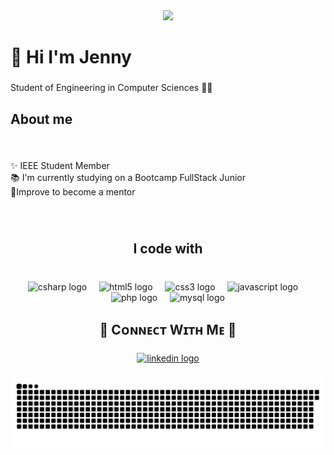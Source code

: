 <div align="center">
  <img height="200" src="https://res.cloudinary.com/djn6tkvvl/image/upload/v1745798321/github-header-image_iibabi.png"  />
</div>

###

<h1 align="left">👋 Hi I'm Jenny</h1>

###

<p align="left">Student of Engineering in Computer Sciences 👩‍💻</p>

###

<h2 align="left">About me</h2>

###

<br clear="both">

<p align="left">✨ IEEE Student Member<br>📚 I'm currently studying on a Bootcamp FullStack Junior<br>🤝Improve to become a mentor</p>

###

<br clear="both">

<h2 align="center">I code with</h2>

###

<br clear="both">

<div align="center">
  <img src="https://cdn.jsdelivr.net/gh/devicons/devicon/icons/csharp/csharp-original.svg" height="40" alt="csharp logo"  />
  <img width="12" />
  <img src="https://cdn.jsdelivr.net/gh/devicons/devicon/icons/html5/html5-original.svg" height="40" alt="html5 logo"  />
  <img width="12" />
  <img src="https://cdn.jsdelivr.net/gh/devicons/devicon/icons/css3/css3-original.svg" height="40" alt="css3 logo"  />
  <img width="12" />
  <img src="https://cdn.jsdelivr.net/gh/devicons/devicon/icons/javascript/javascript-original.svg" height="40" alt="javascript logo"  />
  <img width="12" />
  <img src="https://cdn.jsdelivr.net/gh/devicons/devicon/icons/php/php-original.svg" height="40" alt="php logo"  />
  <img width="12" />
  <img src="https://cdn.jsdelivr.net/gh/devicons/devicon/icons/mysql/mysql-original.svg" height="40" alt="mysql logo"  />
</div>

###

<h2 align="center">🤝 Cᴏɴɴᴇᴄᴛ Wɪᴛʜ Mᴇ 🤝</h2>

###

<div align="center">
  <a href="https://www.linkedin.com/in/jennifer-nieto-b02ba0362/" target="_blank">
    <img src="https://raw.githubusercontent.com/maurodesouza/profile-readme-generator/master/src/assets/icons/social/linkedin/default.svg" width="52" height="40" alt="linkedin logo"  />
  </a>
</div>

###

<img src="https://raw.githubusercontent.com/jennifernieto03/jennifernieto03/output/snake.svg" alt="Snake animation" />

###

